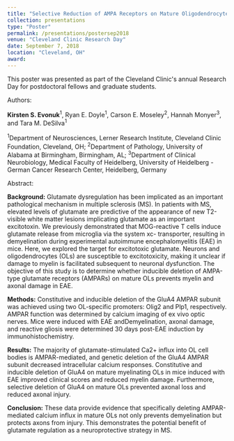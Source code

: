 ```yaml
---
title: "Selective Reduction of AMPA Receptors on Mature Oligodendrocytes Prevents Demyelination and Axonal Injury in Experimental Autoimmune Encephalomyelitis."
collection: presentations
type: "Poster"
permalink: /presentations/postersep2018
venue: "Cleveland Clinic Research Day"
date: September 7, 2018
location: "Cleveland, OH"
award:
---
```

This poster was presented as part of the Cleveland Clinic's annual Research Day for postdoctoral fellows and graduate students.


Authors:

**Kirsten S. Evonuk**<sup>1</sup>, Ryan E. Doyle<sup>1</sup>, Carson E. Moseley<sup>2</sup>, Hannah Monyer<sup>3</sup>, and Tara M. DeSilva<sup>1</sup>

<sup>1</sup>Department of Neurosciences, Lerner Research Institute, Cleveland Clinic Foundation, Cleveland, OH; <sup>2</sup>Department of Pathology, University of Alabama at Birmingham, Birmingham, AL; <sup>3</sup>Department of Clinical Neurobiology, Medical Faculty of Heidelberg, University of Heidelberg - German Cancer Research Center, Heidelberg, Germany


Abstract:

**Background:** Glutamate dysregulation has been implicated as an important pathological mechanism in multiple sclerosis (MS). In patients with MS, elevated levels of glutamate are predictive of the appearance of new T2-visible white matter lesions implicating glutamate as an important excitotoxin. We previously demonstrated that MOG-reactive T cells induce glutamate release from microglia via the system xc- transporter, resulting in demyelination during experimental autoimmune encephalomyelitis (EAE) in mice. Here, we explored the target for excitotoxic glutamate. Neurons and oligodendrocytes (OLs) are susceptible to excitotoxicity, making it unclear if damage to myelin is facilitated subsequent to neuronal dysfunction. The objective of this study is to determine whether inducible deletion of AMPA-type glutamate receptors (AMPARs) on mature OLs prevents myelin and axonal damage in EAE.

**Methods:** Constitutive and inducible deletion of the GluA4 AMPAR subunit was achieved using two OL-specific promoters: Olig2 and Plp1, respectively. AMPAR function was determined by calcium imaging of ex vivo optic nerves. Mice were induced with EAE andDemyelination, axonal damage, and reactive gliosis were determined 30 days post-EAE induction by immunohistochemistry.

**Results:** The majority of glutamate-stimulated Ca2+ influx into OL cell bodies is AMPAR-mediated, and genetic deletion of the GluA4 AMPAR subunit decreased intracellular calcium responses. Constitutive and inducible deletion of GluA4 on mature myelinating OLs in mice induced with EAE improved clinical scores and reduced myelin damage. Furthermore, selective deletion of GluA4 on mature OLs prevented axonal loss and reduced axonal injury.

**Conclusion:** These data provide evidence that specifically deleting AMPAR-mediated calcium influx in mature OLs not only prevents demyelination but protects axons from injury. This demonstrates the potential benefit of glutamate regulation as a neuroprotective strategy in MS.